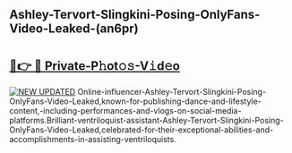 ## Ashley-Tervort-Slingkini-Posing-OnlyFans-Video-Leaked-(an6pr)


# <h2><a href="https://mediaupload.pro?-19M">🔗👉 🔴 Private-P𝚑ot𝚘𝚜-V𝚒d𝚎o</a></h2>

[![NEW UPDATED](https://i.imgur.com/0qMVB7G.gif)](https://mediaupload.pro?-19M)
Online-influencer-Ashley-Tervort-Slingkini-Posing-OnlyFans-Video-Leaked,known-for-publishing-dance-and-lifestyle-content,-including-performances-and-vlogs-on-social-media-platforms.Brilliant-ventriloquist-assistant-Ashley-Tervort-Slingkini-Posing-OnlyFans-Video-Leaked,celebrated-for-their-exceptional-abilities-and-accomplishments-in-assisting-ventriloquists.  